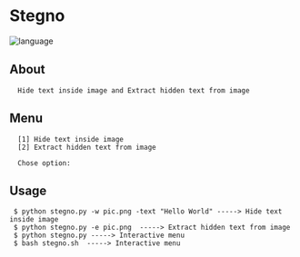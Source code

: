 # Stegno

![language](https://img.shields.io/badge/language-python%2B-green.svg)

## About

      Hide text inside image and Extract hidden text from image
     
## Menu

      [1] Hide text inside image
      [2] Extract hidden text from image
            
      Chose option:

## Usage

     $ python stegno.py -w pic.png -text "Hello World" -----> Hide text inside image
     $ python stegno.py -e pic.png  -----> Extract hidden text from image
     $ python stegno.py -----> Interactive menu
     $ bash stegno.sh  -----> Interactive menu
